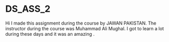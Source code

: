 # DS_ASS_2
Hi I made this assignment during the course by JAWAN PAKISTAN. The instructor during the course was Muhammad Ali Mughal. I got to learn a lot during these days and it was an amazing .

